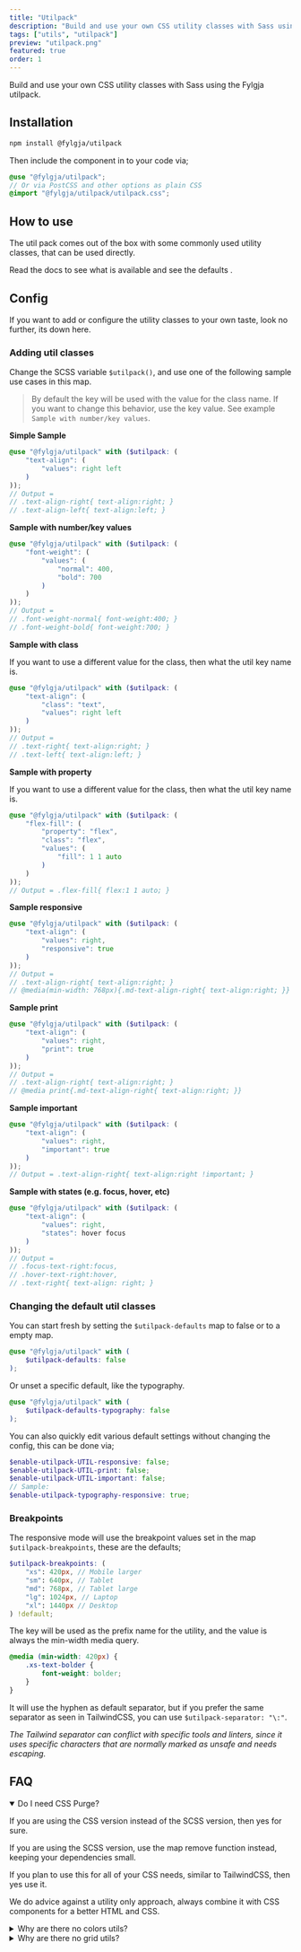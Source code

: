 ```yaml
---
title: "Utilpack"
description: "Build and use your own CSS utility classes with Sass using the Fylgja utilpack."
tags: ["utils", "utilpack"]
preview: "utilpack.png"
featured: true
order: 1
---
```


Build and use your own CSS utility classes with Sass using the Fylgja utilpack.

## Installation

```bash
npm install @fylgja/utilpack
```

Then include the component in to your code via;

```scss
@use "@fylgja/utilpack";
// Or via PostCSS and other options as plain CSS
@import "@fylgja/utilpack/utilpack.css";
```

## How to use

The util pack comes out of the box  with some commonly used utility classes,
that can be used directly.

Read the docs to see what is available and see the defaults <!-- LINK -->.

## Config

If you want to add or configure the utility classes to your own taste, look no further, its down here.

### Adding util classes

Change the SCSS variable `$utilpack()`, and use one of the following sample use cases in this map.

> By default the key will be used with the value for the class name.
> If you want to change this behavior, use the key value.
> See example `Sample with number/key values`.

**Simple Sample**

```scss
@use "@fylgja/utilpack" with ($utilpack: (
    "text-align": (
        "values": right left
    )
));
// Output =
// .text-align-right{ text-align:right; }
// .text-align-left{ text-align:left; }
```

**Sample with number/key values**

```scss
@use "@fylgja/utilpack" with ($utilpack: (
    "font-weight": (
        "values": (
            "normal": 400,
            "bold": 700
        )
    )
));
// Output =
// .font-weight-normal{ font-weight:400; }
// .font-weight-bold{ font-weight:700; }
```

**Sample with class**

If you want to use a different value for the class, 
then what the util key name is.

```scss
@use "@fylgja/utilpack" with ($utilpack: (
    "text-align": (
        "class": "text",
        "values": right left
    )
));
// Output =
// .text-right{ text-align:right; }
// .text-left{ text-align:left; }
```

**Sample with property**

If you want to use a different value for the class,
then what the util key name is.

```scss
@use "@fylgja/utilpack" with ($utilpack: (
    "flex-fill": (
        "property": "flex",
        "class": "flex",
        "values": (
            "fill": 1 1 auto
        )
    )
));
// Output = .flex-fill{ flex:1 1 auto; }
```

**Sample responsive**

```scss
@use "@fylgja/utilpack" with ($utilpack: (
    "text-align": (
        "values": right,
        "responsive": true
    )
));
// Output =
// .text-align-right{ text-align:right; }
// @media(min-width: 768px){.md-text-align-right{ text-align:right; }}
```

**Sample print**

```scss
@use "@fylgja/utilpack" with ($utilpack: (
    "text-align": (
        "values": right,
        "print": true
    )
));
// Output =
// .text-align-right{ text-align:right; }
// @media print{.md-text-align-right{ text-align:right; }}
```

**Sample important**

```scss
@use "@fylgja/utilpack" with ($utilpack: (
    "text-align": (
        "values": right,
        "important": true
    )
));
// Output = .text-align-right{ text-align:right !important; }
```

**Sample with states (e.g. focus, hover, etc)**

```scss
@use "@fylgja/utilpack" with ($utilpack: (
    "text-align": (
        "values": right,
        "states": hover focus
    )
));
// Output =
// .focus-text-right:focus,
// .hover-text-right:hover,
// .text-right{ text-align: right; }
```

### Changing the default util classes

You can start fresh by setting the `$utilpack-defaults` map to false or to a empty map.

```scss
@use "@fylgja/utilpack" with (
    $utilpack-defaults: false
);
```

Or unset a specific default, like the typography.

```scss
@use "@fylgja/utilpack" with (
    $utilpack-defaults-typography: false
);
```

You can also quickly edit various default settings without changing the config,
this can be done via;

```scss
$enable-utilpack-UTIL-responsive: false;
$enable-utilpack-UTIL-print: false;
$enable-utilpack-UTIL-important: false;
// Sample:
$enable-utilpack-typography-responsive: true;
```

### Breakpoints

The responsive mode will use the breakpoint values set in the map `$utilpack-breakpoints`,
these are the defaults;

```scss
$utilpack-breakpoints: (
    "xs": 420px, // Mobile larger
    "sm": 640px, // Tablet
    "md": 768px, // Tablet large
    "lg": 1024px, // Laptop
    "xl": 1440px // Desktop
) !default;
```

The key will be used as the prefix name for the utility,
and the value is always the min-width media query.

```css
@media (min-width: 420px) {
    .xs-text-bolder {
        font-weight: bolder;
    }
}
```

It will use the hyphen as default separator,
but if you prefer the same separator as seen in TailwindCSS,
you can use `$utilpack-separator: "\:"`. 

_The Tailwind separator can conflict with specific tools and linters,_
_since it uses specific characters that are normally marked as unsafe and needs escaping._

## FAQ

<details class="faq-panel" open><summary>Do I need CSS Purge?</summary>

If you are using the CSS version instead of the SCSS version,
then yes for sure.

If you are using the SCSS version, use the map remove function instead,
keeping your dependencies small.

If you plan to use this for all of your CSS needs, similar to TailwindCSS,
then yes use it.

We do advice against a utility only approach, always combine it with CSS components
for a better HTML and CSS.

</details>

<details class="faq-panel"><summary>Why are there no colors utils?</summary>

We advice to use CSS variables for color management.

If you want to use utils for almost everything,
consider adding the following utilpack config, instead using static colors.

```scss
@use "@fylgja/utilpack" with ($utilpack: (
    "color": (
        "values": (
            "theme": "var(--color-theme)",
            "accent": "var(--color-accent)"
        )
    )
));
```

</details>

<details class="faq-panel"><summary>Why are there no grid utils?</summary>

Most grid solutions still rely on the older grid solution, like 12 columns,
but now via the CSS grid spec instead.<br>
Its is considered a bad solution for handling layouts,
and creates a lot of 1 time uses, even with utilities.

If you really must rely on a utility class, we would advise to build your own.
Or even better use the `@fylgja/autogrid`,
that uses the power of CSS variables and the grid spec.

</details>
